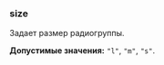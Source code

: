 ### size

Задает размер радиогруппы.

<!-- props:start -->
**Допустимые значения:** `"l"`, `"m"`, `"s"`.
<!-- props:end -->
